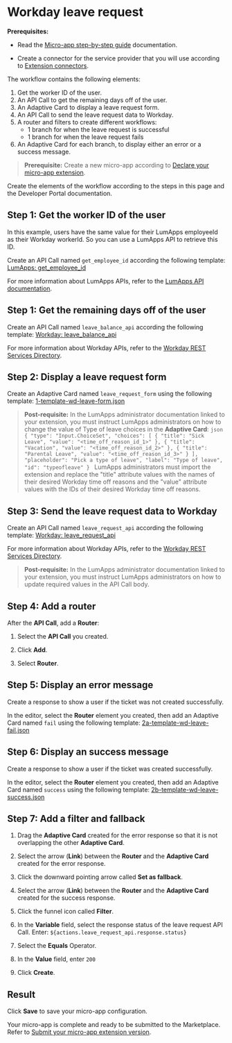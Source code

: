 # Workday leave request

**Prerequisites:**

- Read the [Micro-app step-by-step guide](https://developer.lumapps.com/portal/documentation/micro-app-steps/micro_app_step_by_step.md) documentation.
    
- Create a connector for the service provider that you will use according to [Extension connectors](https://docs.lumapps.com/docs/admin-l43084339674928007extensions).

The workflow contains the following elements:

1. Get the worker ID of the user.
2. An API Call to get the remaining days off of the user.
3. An Adaptive Card to display a leave request form.
4. An API Call to send the leave request data to Workday.
5. A router and filters to create different workflows:
    - 1 branch for when the leave request is successful
    - 1 branch for when the leave request fails
6. An Adaptive Card for each branch, to display either an error or a success message.

> **Prerequisite:** Create a new micro-app according to [Declare your micro-app extension](https://developer.lumapps.com/portal/documentation/micro-app-steps/declare-your-microapp-extension.md).

Create the elements of the workflow according to the steps in this page and the Developer Portal documentation.

## Step 1: Get the worker ID of the user

In this example, users have the same value for their LumApps employeeId as their Workday workerId. So you can use a LumApps API to retrieve this ID.

Create an API Call named `get_employee_id` according the following template: [LumApps: get_employee_id](https://documenter.getpostman.com/view/32450244/2sA3kYheXh)

For more information about LumApps APIs, refer to the [LumApps API documentation](https://apiv1.lumapps.com/#tag/Platform-governance-User/operation/user/get).

## Step 1: Get the remaining days off of the user

Create an API Call named `leave_balance_api` according the following template: [Workday: leave_balance_api](https://documenter.getpostman.com/view/32450244/2sA3kYheXh)

For more information about Workday APIs, refer to the [Workday REST Services Directory](https://community.workday.com/sites/default/files/file-hosting/restapi/index.html#absenceManagement/v1/get-/balances).

## Step 2: Display a leave request form

Create an Adaptive Card named `leave_request_form` using the following template: [1-template-wd-leave-form.json](1-template-wd-leave-form.json)

> **Post-requisite:** In the LumApps administrator documentation linked to your extension, you must instruct LumApps administrators on how to change the value of Type of leave choices in the **Adaptive Card**:
    ```json
        {
            "type": "Input.ChoiceSet",
            "choices": [
                {
                    "title": "Sick Leave",
                    "value": "<time_off_reason_id_1>"
                },
                {
                    "title": "Vacation",
                    "value": "<time_off_reason_id_2>"
                },
                {
                    "title": "Parental Leave",
                    "value": "<time_off_reason_id_3>"
                }
            ],
            "placeholder": "Pick a type of leave",
            "label": "Type of leave",
            "id": "typeofleave"
        }
    ```
    LumApps administrators must import the extension and replace the "title" attribute values with the names of their desired Workday time off reasons and the "value" attribute values with the IDs of their desired Workday time off reasons.

## Step 3: Send the leave request data to Workday

Create an API Call named `leave_request_api` according the following template: [Workday: leave_request_api](https://documenter.getpostman.com/view/32450244/2sA3kYheXh)

For more information about Workday APIs, refer to the [Workday REST Services Directory](https://community.workday.com/sites/default/files/file-hosting/restapi/index.html#absenceManagement/v1/post-/workers/-ID-/requestTimeOff).

> **Post-requisite:** In the LumApps administrator documentation linked to your extension, you must instruct LumApps administrators on how to update required values in the API Call body.

## Step 4: Add a router

After the **API Call**, add a **Router**:

1. Select the **API Call** you created.

2. Click **Add**.

3. Select **Router**.

## Step 5: Display an error message

Create a response to show a user if the ticket was not created successfully.

In the editor, select the **Router** element you created, then add an Adaptive Card named `fail` using the following template: [2a-template-wd-leave-fail.json](2a-template-wd-leave-fail.json)

## Step 6: Display an success message

Create a response to show a user if the ticket was created successfully.

In the editor, select the **Router** element you created, then add an Adaptive Card named `success` using the following template: [2b-template-wd-leave-success.json](2b-template-wd-leave-success.json)

## Step 7: Add a filter and fallback

1. Drag the **Adaptive Card** created for the error response so that it is not overlapping the other **Adaptive Card**.

2. Select the arrow (**Link**) between the **Router** and the **Adaptive Card** created for the error response.

3. Click the downward pointing arrow called **Set as fallback**.

4. Select the arrow (**Link**) between the **Router** and the **Adaptive Card** created for the success response.

5. Click the funnel icon called **Filter**.

6. In the **Variable** field, select the response status of the leave request API Call. Enter: `${actions.leave_request_api.response.status}`

7. Select the **Equals** Operator.

8. In the **Value** field, enter `200`

9. Click **Create**.

## Result

Click **Save** to save your micro-app configuration.

Your micro-app is complete and ready to be submitted to the Marketplace. Refer to [Submit your micro-app extension version](https://developer.lumapps.com/portal/documentation/micro-app-steps/submit-microapp.md).